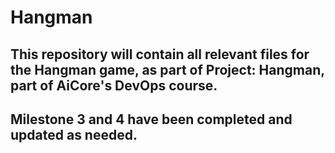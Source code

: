 # Hangman
## This repository will contain all relevant files for the Hangman game, as part of Project: Hangman, part of AiCore's DevOps course.
## Milestone 3 and 4 have been completed and updated as needed.